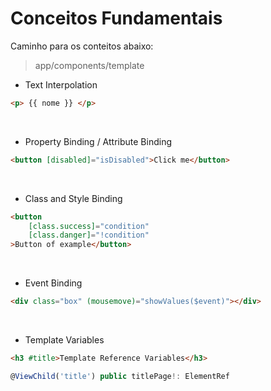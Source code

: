 # Conceitos Fundamentais

Caminho para os conteitos abaixo: 
> app/components/template

* Text Interpolation

```HTML
<p> {{ nome }} </p> 
```

<br>

* Property Binding / Attribute Binding

```HTML
<button [disabled]="isDisabled">Click me</button> 
```

<br>

* Class and Style Binding

```HTML   
<button 
    [class.success]="condition"
    [class.danger]="!condition"
>Button of example</button> 
```
<br>

* Event Binding

```HTML 
<div class="box" (mousemove)="showValues($event)"></div>
```
<br>

* Template Variables

```HTML 
<h3 #title>Template Reference Variables</h3>
```
```javascript
@ViewChild('title') public titlePage!: ElementRef
```


